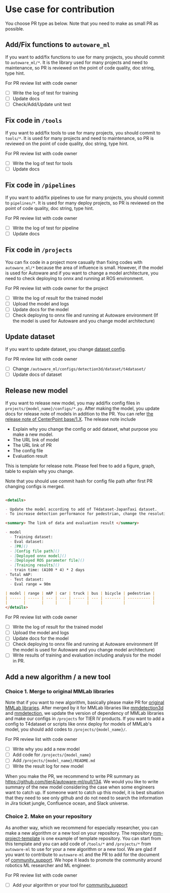 # Use case for contribution

You choose PR type as below.
Note that you need to make as small PR as possible.

## Add/Fix functions to `autoware_ml`

If you want to add/fix functions to use for many projects, you should commit to `autoware_ml/*`.
It is the library used for many projects and need to maintenance, so PR is reviewed on the point of code quality, doc string, type hint.

For PR review list with code owner

- [ ] Write the log of test for training
- [ ] Update docs
- [ ] Check/Add/Update unit test

## Fix code in `/tools`

If you want to add/fix tools to use for many projects, you should commit to `tools/*`.
It is used for many projects and need to maintenance, so PR is reviewed on the point of code quality, doc string, type hint.

For PR review list with code owner

- [ ] Write the log of test for tools
- [ ] Update docs

## Fix code in `/pipelines`

If you want to add/fix pipelines to use for many projects, you should commit to `pipelines/*`.
It is used for many deploy projects, so PR is reviewed on the point of code quality, doc string, type hint.

For PR review list with code owner

- [ ] Write the log of test for pipeline
- [ ] Update docs

## Fix code in `/projects`

You can fix code in a project more casually than fixing codes with `autoware_ml/*` because the area of ​​influence is small.
However, if the model is used for Autoware and if you want to change a model architecture, you need to check deploying to onnx and running at ROS environment.

For PR review list with code owner for the project

- [ ] Write the log of result for the trained model
- [ ] Upload the model and logs
- [ ] Update docs for the model
- [ ] Check deploying to onnx file and running at Autoware environment (If the model is used for Autoware and you change model architecture)

## Update dataset

If you want to update dataset, you change [dataset config](/autoware_ml/configs/detection3d/dataset/t4dataset/).

For PR review list with code owner
- [ ] Change `/autoware_ml/configs/detection3d/dataset/t4dataset/`
- [ ] Update docs of dataset

## Release new model

If you want to release new model, you may add/fix config files in `projects/{model_name}/configs/*.py`.
After making the model, you update docs for release note of models in addition to the PR.
You can refer [the release note of CenterPoint base/1.X](projects/CenterPoint/docs/CenterPoint/v1/base.md).
The release note include

- Explain why you change the config or add dataset, what purpose you make a new model.
- The URL link of model
- The URL link of PR
- The config file
- Evaluation result

This is template for release note.
Please feel free to add a figure, graph, table to explain why you change.

Note that you should use commit hash for config file path after first PR changing configs is merged.

```md

<details>

- Update the model according to add of T4dataset-JapanTaxi dataset.
- To increase detection performance for pedestrian, change the resolution of `grid_size` from `[0.32, 0.32, 8]` to `[0.20, 0.20, 8]`.

<summary> The link of data and evaluation result </summary>

- model
  - Training dataset:
  - Eval dataset:
  - [PR]()
  - [Config file path]()
  - [Deployed onnx model]()
  - [Deployed ROS parameter file]()
  - [Training results]()
  - train time: (A100 * 4) * 2 days
- Total mAP:
  - Test dataset:
  - Eval range = 90m

| model | range | mAP | car | truck | bus | bicycle | pedestrian |
| ----- | ----- | --- | --- | ----- | --- | ------- | ---------- |
|       |       |     |     |       |     |         |            |
</details>

```

For PR review list with code owner

- [ ] Write the log of result for the trained model
- [ ] Upload the model and logs
- [ ] Update docs for the model
- [ ] Check deploying to onnx file and running at Autoware environment (If the model is used for Autoware and you change model architecture)
- [ ] Write results of training and evaluation including analysis for the model in PR.

## Add a new algorithm / a new tool
### Choice 1. Merge to original MMLab libraries

Note that if you want to new algorithm, basically please make PR for [original MMLab libraries](https://github.com/open-mmlab).
After merged by it for MMLab libraries like [mmdetection3d](https://github.com/open-mmlab/mmdetection3d) and [mmdetection](https://github.com/open-mmlab/mmdetection), we update the version of dependency of MMLab libraries and make our configs in `/projects` for TIER IV products.
If you want to add a config to T4dataset or scripts like onnx deploy for models of MMLab's model, you should add codes to `/projects/{model_name}/`.

For PR review list with code owner

- [ ] Write why you add a new model
- [ ] Add code for `/projects/{model_name}`
- [ ] Add `/projects/{model_name}/README.md`
- [ ] Write the result log for new model

When you make the PR, we recommend to write PR summary as https://github.com/tier4/autoware-ml/pull/134.
We would you like to write summary of the new model considering the case when some engineers want to catch up.
If someone want to catch up this model, it is best situation that they need to see only github and do not need to search the information in Jira ticket jungle, Confluence ocean, and Slack universe.

### Choice 2. Make on your repository

As another way, which we recommend for especially researcher, you can make a new algorithm or a new tool on your repository.
The repository [mm-project-template](https://github.com/scepter914/mm-project-template) is one example of template repository.
You can start from this template and you can add code of `/tools/*` and `/projects/*` from `autoware-ml` to use for your a new algorithm or a new tool.
We are glad if you want to contribute to `autoware-ml` and the PR to add for the document of [community_support](/docs/tips/community_support.md).
We hope it leads to promote the community around robotics ML researcher and ML engineer.

For PR review list with code owner

- [ ] Add your algorithm or your tool for [community_support](/docs/tips/community_support.md)
